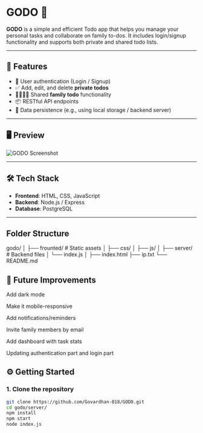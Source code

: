 # GODO 📝

**GODO** is a simple and efficient Todo app that helps you manage your personal tasks and collaborate on family to-dos. It includes login/signup functionality and supports both private and shared todo lists.

---

## 🚀 Features

- 🔐 User authentication (Login / Signup)
- ✅ Add, edit, and delete **private todos**
- 👨‍👩‍👧‍👦 Shared **family todo** functionality
- 📦 RESTful API endpoints 
- 💾 Data persistence (e.g., using local storage / backend server)

---

## 🖥️ Preview

![GODO Screenshot](./screenshots/)

---

## 🛠️ Tech Stack

- **Frontend**: HTML, CSS, JavaScript
- **Backend**: Node.js / Express
- **Database**: PostgreSQL 

---

## Folder Structure

godo/
│
├── frounted/           # Static assets
│   ├── css/
│   ├── js/
│
├── server/           # Backend files
│   └── index.js
│
├── index.html
├── ip.txt
└── README.md

## 🧪 Future Improvements

Add dark mode

Make it mobile-responsive

Add notifications/reminders

Invite family members by email

Add dashboard with task stats

Updating authentication part and login part



## ⚙️ Getting Started

### 1. Clone the repository
```bash
git clone https://github.com/Govardhan-018/GODO.git
cd godo/server/
npm install
npm start
node index.js

